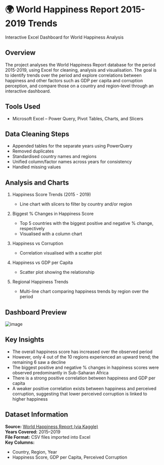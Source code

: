 # 🌍 World Happiness Report 2015-2019 Trends
Interactive Excel Dashboard for World Happiness Analysis


## Overview
The project analyses the World Happiness Report database for the period 2015-2019, using Excel for cleaning, analysis and visualisation.
The goal is to identify trends over the period and explore correlations between happiness and other factors such as GDP per capita and corruption perception, and compare those on 
a country and region-level through an interactive dashboard.


## Tools Used
- Microsoft Excel – Power Query, Pivot Tables, Charts, and Slicers


## Data Cleaning Steps
- Appended tables for the separate years using PowerQuery
- Removed duplicates
- Standardised country names and regions
- Unified column/factor names across years for consistency
- Handled missing values


## Analysis and Charts
1. Happiness Score Trends (2015 - 2019)
    - Line chart with slicers to filter by country and/or region

2. Biggest % Changes in Happiness Score
    - Top 5 countries with the biggest positive and negative % change, respectively
    - Visualised with a column chart

3. Happiness vs Corruption
    - Correlation visualised with a scatter plot

4. Happiness vs GDP per Capita
    - Scatter plot showing the relationship

5. Regional Happiness Trends
    - Multi-line chart comparing happiness trends by region over the period


## Dashboard Preview
![image](https://github.com/user-attachments/assets/d550fb72-522d-47b5-8053-d5ec0c6ed291)

## Key Insights
- The overall happiness score has increased over the observed period
- However, only 4 out of the 10 regions experienced an upward trend; the remaining 6 saw a decline
- The biggest positive and negative % changes in happiness scores were observed predominantly in Sub-Saharan Africa
- There is a strong positive correlation between happiness and GDP per capita
- A weaker positive correlation exists between happiness and perceived corruption, suggesting that lower perceived corruption is linked to higher happiness

## Dataset Information

**Source:** [World Happiness Report (via Kaggle)](https://www.kaggle.com/datasets/unsdsn/world-happiness/data)   
**Years Covered:** 2015–2019  
**File Format:** CSV files imported into Excel  
**Key Columns:** 
- Country, Region, Year
- Happiness Score, GDP per Capita, Perceived Corruption








